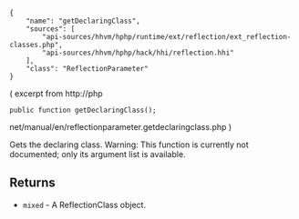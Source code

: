 ``` yamlmeta
{
    "name": "getDeclaringClass",
    "sources": [
        "api-sources/hhvm/hphp/runtime/ext/reflection/ext_reflection-classes.php",
        "api-sources/hhvm/hphp/hack/hhi/reflection.hhi"
    ],
    "class": "ReflectionParameter"
}
```




( excerpt from
http://php




``` Hack
public function getDeclaringClass();
```




net/manual/en/reflectionparameter.getdeclaringclass.php )




Gets the declaring class. Warning: This function is currently not
documented; only its argument list is available.




## Returns




+ ` mixed ` - A ReflectionClass object.
<!-- HHAPIDOC -->
